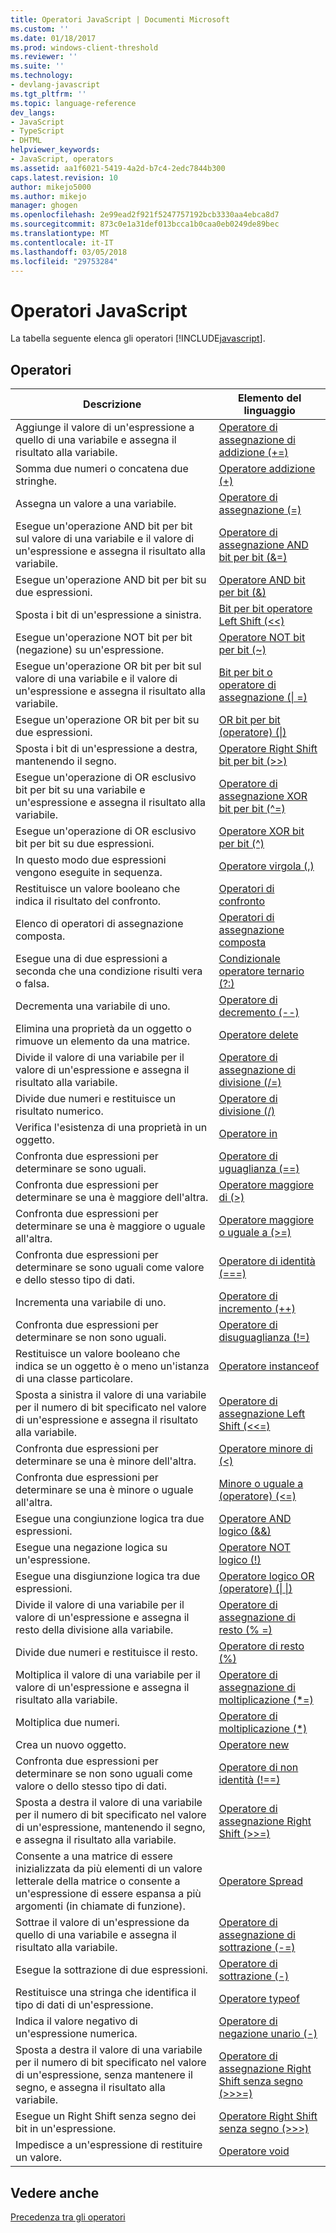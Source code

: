 ```yaml
---
title: Operatori JavaScript | Documenti Microsoft
ms.custom: ''
ms.date: 01/18/2017
ms.prod: windows-client-threshold
ms.reviewer: ''
ms.suite: ''
ms.technology:
- devlang-javascript
ms.tgt_pltfrm: ''
ms.topic: language-reference
dev_langs:
- JavaScript
- TypeScript
- DHTML
helpviewer_keywords:
- JavaScript, operators
ms.assetid: aa1f6021-5419-4a2d-b7c4-2edc7844b300
caps.latest.revision: 10
author: mikejo5000
ms.author: mikejo
manager: ghogen
ms.openlocfilehash: 2e99ead2f921f5247757192bcb3330aa4ebca8d7
ms.sourcegitcommit: 873c0e1a31def013bcca1b0caa0eb0249de89bec
ms.translationtype: MT
ms.contentlocale: it-IT
ms.lasthandoff: 03/05/2018
ms.locfileid: "29753284"
---
```

# <a name="javascript-operators"></a>Operatori JavaScript
La tabella seguente elenca gli operatori [!INCLUDE[javascript](../../javascript/includes/javascript-md.md)].  
  
## <a name="operators"></a>Operatori  
  
|Descrizione|Elemento del linguaggio|  
|-----------------|----------------------|  
|Aggiunge il valore di un'espressione a quello di una variabile e assegna il risultato alla variabile.|[Operatore di assegnazione di addizione (+=)](../../javascript/reference/addition-assignment-operator-decrement-equal-javascript.md)|  
|Somma due numeri o concatena due stringhe.|[Operatore addizione (+)](../../javascript/reference/addition-operator-decrement-javascript.md)|  
|Assegna un valore a una variabile.|[Operatore di assegnazione (=)](../../javascript/reference/assignment-operator-decrement-equal-javascript.md)|  
|Esegue un'operazione AND bit per bit sul valore di una variabile e il valore di un'espressione e assegna il risultato alla variabile.|[Operatore di assegnazione AND bit per bit (&=)](../../javascript/reference/bitwise-and-assignment-operator-decrement-equal-javascript.md)|  
|Esegue un'operazione AND bit per bit su due espressioni.|[Operatore AND bit per bit (&)](../../javascript/reference/bitwise-and-operator-decrement-javascript.md)|  
|Sposta i bit di un'espressione a sinistra.|[Bit per bit operatore Left Shift (<\<)](../../javascript/reference/bitwise-left-shift-operator-decrement-javascript.md)|  
|Esegue un'operazione NOT bit per bit (negazione) su un'espressione.|[Operatore NOT bit per bit (~)](../../javascript/reference/bitwise-not-operator-decrement-tilde-javascript.md)|  
|Esegue un'operazione OR bit per bit sul valore di una variabile e il valore di un'espressione e assegna il risultato alla variabile.|[Bit per bit o operatore di assegnazione (&#124; =)](../../javascript/reference/bitwise-or-assignment-operator-decrement-equal-javascript.md)|  
|Esegue un'operazione OR bit per bit su due espressioni.|[OR bit per bit (operatore) (&#124;)](../../javascript/reference/bitwise-or-operator-decrement-javascript.md)|  
|Sposta i bit di un'espressione a destra, mantenendo il segno.|[Operatore Right Shift bit per bit (>>)](../../javascript/reference/bitwise-right-shift-operator-decrement-javascript.md)|  
|Esegue un'operazione di OR esclusivo bit per bit su una variabile e un'espressione e assegna il risultato alla variabile.|[Operatore di assegnazione XOR bit per bit (^=)](../../javascript/reference/bitwise-xor-assignment-operator-decrement-hat-equal-javascript.md)|  
|Esegue un'operazione di OR esclusivo bit per bit su due espressioni.|[Operatore XOR bit per bit (^)](../../javascript/reference/bitwise-xor-operator-decrement-hat-javascript.md)|  
|In questo modo due espressioni vengono eseguite in sequenza.|[Operatore virgola (,)](../../javascript/reference/comma-operator-decrement-javascript.md)|  
|Restituisce un valore booleano che indica il risultato del confronto.|[Operatori di confronto](../../javascript/reference/comparison-operators-javascript.md)|  
|Elenco di operatori di assegnazione composta.|[Operatori di assegnazione composta](../../javascript/reference/compound-assignment-operators-javascript.md)|  
|Esegue una di due espressioni a seconda che una condizione risulti vera o falsa.|[Condizionale operatore ternario (?:)](../../javascript/reference/conditional-ternary-operator-decrement-javascript.md)|  
|Decrementa una variabile di uno.|[Operatore di decremento (--)](../../javascript/reference/increment-and-decrement-operators-javascript.md)|  
|Elimina una proprietà da un oggetto o rimuove un elemento da una matrice.|[Operatore delete](../../javascript/reference/delete-operator-decrementjavascript.md)|  
|Divide il valore di una variabile per il valore di un'espressione e assegna il risultato alla variabile.|[Operatore di assegnazione di divisione (/=)](../../javascript/reference/division-assignment-operator-decrement-equal-javascript.md)|  
|Divide due numeri e restituisce un risultato numerico.|[Operatore di divisione (/)](../../javascript/reference/division-operator-decrement-javascript.md)|  
|Verifica l'esistenza di una proprietà in un oggetto.|[Operatore in](../../javascript/reference/in-operator-decrementjavascript.md)|  
|Confronta due espressioni per determinare se sono uguali.|[Operatore di uguaglianza (==)](../../javascript/reference/comparison-operators-javascript.md)|  
|Confronta due espressioni per determinare se una è maggiore dell'altra.|[Operatore maggiore di (>)](../../javascript/reference/comparison-operators-javascript.md)|  
|Confronta due espressioni per determinare se una è maggiore o uguale all'altra.|[Operatore maggiore o uguale a (>=)](../../javascript/reference/comparison-operators-javascript.md)|  
|Confronta due espressioni per determinare se sono uguali come valore e dello stesso tipo di dati.|[Operatore di identità (===)](../../javascript/reference/comparison-operators-javascript.md)|  
|Incrementa una variabile di uno.|[Operatore di incremento (++)](../../javascript/reference/increment-and-decrement-operators-javascript.md)|  
|Confronta due espressioni per determinare se non sono uguali.|[Operatore di disuguaglianza (!=)](../../javascript/reference/comparison-operators-javascript.md)|  
|Restituisce un valore booleano che indica se un oggetto è o meno un'istanza di una classe particolare.|[Operatore instanceof](../../javascript/reference/instanceof-operator-decrementjavascript.md)|  
|Sposta a sinistra il valore di una variabile per il numero di bit specificato nel valore di un'espressione e assegna il risultato alla variabile.|[Operatore di assegnazione Left Shift (<<=)](../../javascript/reference/left-shift-assignment-operator-decrement-equal-javascript.md)|  
|Confronta due espressioni per determinare se una è minore dell'altra.|[Operatore minore di (<)](../../javascript/reference/comparison-operators-javascript.md)|  
|Confronta due espressioni per determinare se una è minore o uguale all'altra.|[Minore o uguale a (operatore) (\<=)](../../javascript/reference/comparison-operators-javascript.md)|  
|Esegue una congiunzione logica tra due espressioni.|[Operatore AND logico (&&)](../../javascript/reference/logical-and-operator-decrement-javascript.md)|  
|Esegue una negazione logica su un'espressione.|[Operatore NOT logico (!)](../../javascript/reference/logical-not-operator-decrement-exclpt-javascript.md)|  
|Esegue una disgiunzione logica tra due espressioni.|[Operatore logico OR (operatore) (&#124; &#124;)](../../javascript/reference/logical-or-operator-decrement-javascript.md)|  
|Divide il valore di una variabile per il valore di un'espressione e assegna il resto della divisione alla variabile.|[Operatore di assegnazione di resto (% =)](../../javascript/reference/modulus-assignment-operator-decrement-javascript.md)|  
|Divide due numeri e restituisce il resto.|[Operatore di resto (%)](../../javascript/reference/modulus-operator-decrementjavascript.md)|  
|Moltiplica il valore di una variabile per il valore di un'espressione e assegna il risultato alla variabile.|[Operatore di assegnazione di moltiplicazione (*=)](../../javascript/reference/multiplication-assignment-operator-decrement-equal-javascript.md)|  
|Moltiplica due numeri.|[Operatore di moltiplicazione (*)](../../javascript/reference/multiplication-operator-decrement-javascript.md)|  
|Crea un nuovo oggetto.|[Operatore new](../../javascript/reference/new-operator-decrementjavascript.md)|  
|Confronta due espressioni per determinare se non sono uguali come valore o dello stesso tipo di dati.|[Operatore di non identità (!==)](../../javascript/reference/comparison-operators-javascript.md)|  
|Sposta a destra il valore di una variabile per il numero di bit specificato nel valore di un'espressione, mantenendo il segno, e assegna il risultato alla variabile.|[Operatore di assegnazione Right Shift (>>=)](../../javascript/reference/right-shift-assignment-operator-decrement-equal-javascript.md)|  
|Consente a una matrice di essere inizializzata da più elementi di un valore letterale della matrice o consente a un'espressione di essere espansa a più argomenti (in chiamate di funzione).|[Operatore Spread](../../javascript/reference/spread-operator-decrement-dot-dot-dot-javascript.md)|  
|Sottrae il valore di un'espressione da quello di una variabile e assegna il risultato alla variabile.|[Operatore di assegnazione di sottrazione (-=)](../../javascript/reference/subtraction-assignment-operator-decrement-equal-javascript.md)|  
|Esegue la sottrazione di due espressioni.|[Operatore di sottrazione (-)](../../javascript/reference/subtraction-operator-decrement-javascript.md)|  
|Restituisce una stringa che identifica il tipo di dati di un'espressione.|[Operatore typeof](../../javascript/reference/typeof-operator-decrementjavascript.md)|  
|Indica il valore negativo di un'espressione numerica.|[Operatore di negazione unario (-)](../../javascript/reference/subtraction-operator-decrement-javascript.md)|  
|Sposta a destra il valore di una variabile per il numero di bit specificato nel valore di un'espressione, senza mantenere il segno, e assegna il risultato alla variabile.|[Operatore di assegnazione Right Shift senza segno (>>>=)](../../javascript/reference/unsigned-right-shift-assignment-operator-decrement-equal-javascript.md)|  
|Esegue un Right Shift senza segno dei bit in un'espressione.|[Operatore Right Shift senza segno (>>>)](../../javascript/reference/unsigned-right-shift-operator-decrement-javascript.md)|  
|Impedisce a un'espressione di restituire un valore.|[Operatore void](../../javascript/reference/void-operator-decrementjavascript.md)|  
  
## <a name="see-also"></a>Vedere anche  
 [Precedenza tra gli operatori](../../javascript/operator-subtractprecedence-javascript.md)